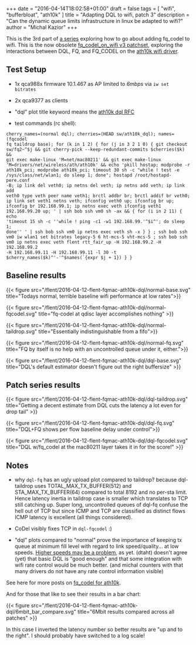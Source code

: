 +++
date = "2016-04-14T18:02:58+01:00"
draft = false
tags = [ "wifi", "bufferbloat", "ath10k" ]
title = "Adapting DQL to wifi, patch 3"
description = "Can the dynamic queue limits infrastructure in linux be adapted to wifi?"
author = "Michal Kazior"
+++

This is the 3rd part of [a series](/tags/ath10k) exploring how to go about adding
fq_codel to wifi. This is the now obsolete
[fq_codel_on_wifi v3 patchset](https://lists.bufferbloat.net/pipermail/codel/2016-April/002165.html),
exploring the interactions between DQL, FQ, and FQ_CODEL on the
[ath10k wifi driver](/tags/ath10k).

## Test Setup

- 1x qca988x firmware 10.1.467 as AP limited to *6mbps* via `iw set bitrates`
- 2x qca9377 as clients
- "dql" plot title keyword means the
  [ath10k dql RFC](http://lists.infradead.org/pipermail/ath10k/2016-March/007143.html)

- test commands (rc shell):

```
cherry_names=(normal dql); cherries=(HEAD sw/ath10k_dql); names=(fqcodel
fq taildrop base); for (k in 1 2) { for (j in 3 2 1 0) { git checkout
sw/fq2~^$j && git cherry-pick --keep-redundant-commits $cherries($k) &&
git exec make-linux 'M=net/mac80211' && git exec make-linux
'M=drivers/net/wireless/ath/ath10k' && echo 'pkill hostap; modprobe -r
ath10k_pci; modprobe ath10k_pci; timeout 30 sh -c "while ! test -e
/sys/class/net/wlan1; do sleep 1; done"; hostapd /root/hostapd-pere.conf
-B; ip link del veth0; ip netns del veth; ip netns add veth; ip link add
veth0 type veth peer name veth1; brctl addbr br; brctl addif br veth0;
ip link set veth1 netns veth; ifconfig veth0 up; ifconfig br up;
ifconfig br 192.168.99.1; ip netns exec veth ifconfig veth1
192.168.99.20 up; ' | ssh bob ssh vm0 sh -ax && { for (i in 2 11) { echo
'timeout 15 sh -c ''while ! ping -c1 -w1 192.168.99.'^$i^'; do sleep 1;
done'' ' | ssh bob ssh vm0 ip netns exec veth sh -x } } ; ssh bob ssh
vm0 iw wlan1 set bitrates legacy-5 6 ht-mcs-5 vht-mcs-5 ; ssh bob ssh
vm0 ip netns exec veth flent rtt_fair_up -H 192.168.99.2 -H 192.168.99.2
-H 192.168.99.11 -H 192.168.99.11 -l 30 -t
$cherry_names($k)^'-'^$names(`{expr $j + 1}) } }
```

## Baseline results

{{< figure src="/flent/2016-04-12-flent-fqmac-ath10k-dql/normal-base.svg" title="Todays normal, terrible baseline wifi performance at low rates">}}

{{< figure src="/flent/2016-04-12-flent-fqmac-ath10k-dql/normal-fqcodel.svg" title="fq-codel at qdisc layer accomplishes nothing" >}}

{{< figure src="/flent/2016-04-12-flent-fqmac-ath10k-dql/normal-taildrop.svg" title="Essentially indistinguishable from a fifo">}}

{{< figure src="/flent/2016-04-12-flent-fqmac-ath10k-dql/normal-fq.svg" title="FQ by itself is no help with an uncontrolled queue under it, either.">}}

{{< figure src="/flent/2016-04-12-flent-fqmac-ath10k-dql/dql-base.svg" title="DQL's default estimator doesn't figure out the right buffersize" >}}

## Patch series results

{{< figure src="/flent/2016-04-12-flent-fqmac-ath10k-dql/dql-taildrop.svg" title="Getting a decent estimate from DQL cuts the latency a lot even for drop tail" >}}

{{< figure src="/flent/2016-04-12-flent-fqmac-ath10k-dql/dql-fq.svg" title="DQL+FQ shows per flow baseline delay under control">}}

{{< figure src="/flent/2016-04-12-flent-fqmac-ath10k-dql/dql-fqcodel.svg" title="DQL w/fq_codel at the mac80211 layer takes it in for the score!" >}}

## Notes

- why `dql-fq` has an ugly upload plot compared to taildrop? because
  dql-taildrop uses TOTAL_MAX_TX_BUFFER(512) and STA_MAX_TX_BUFFER(64)
  compared to total 8192 and no per-sta limit. Hence latency inertia in
  taildrop case is smaller which translates to TCP still catching up.
  Super long, uncontrolled queues of dql-fq confuse the hell out of TCP
  but since ICMP and TCP are classified as distinct flows ICMP latency
  is excellent (all things considered).

- CoDel visibly fixes TCP in `dql-fqcodel` :)

- "dql" plots compared to "normal" prove the importance of keeping tx
  queue at minimum fill level with regard to link speed/quality...
  at low speeds. [Higher speeds may be a problem](/post/dql_on_wifi), as yet.
  (dtaht) doesn't agree (yet) that basic DQL is "good enough" and that some
  integration with wifi rate control would be much better. (and michal counters with that many drivers do not have any rate control information visible)

See here for more posts on [fq_codel for ath10k](/tags/ath10k/).

And for those that like to see their results in a bar chart:

{{< figure src="/flent/2016-04-12-flent-fqmac-ath10k-dql/6mbit_bar_compare.svg" title="6Mbit results compared across all patches" >}}

In this case I inverted the latency number so better results are "up and to the right". I should probably have switched to a log scale!


